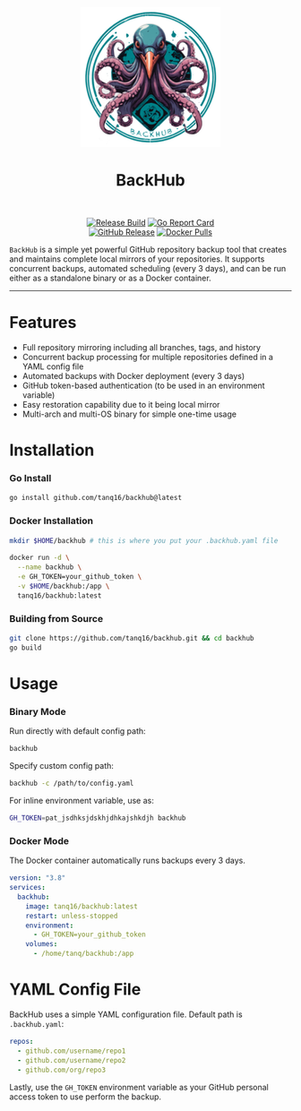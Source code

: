 <p align="center">
<img src=".github/assets/logo.png" alt="BackHub Logo" width="250" height="250" /><br>
<h1 align="center">BackHub</h1><br>

<p align="center">
<a href="https://github.com/tanq16/backhub/actions/workflows/release.yml"><img src="https://github.com/tanq16/backhub/actions/workflows/release.yml/badge.svg" alt="Release Build"></a>&nbsp;<a href="https://goreportcard.com/report/github.com/tanq16/backhub"><img src="https://goreportcard.com/badge/github.com/tanq16/backhub" alt="Go Report Card"></a><br>
<a href="https://github.com/Tanq16/backhub/releases"><img alt="GitHub Release" src="https://img.shields.io/github/v/release/tanq16/backhub"></a>&nbsp;<a href="https://hub.docker.com/r/tanq16/backhub"><img alt="Docker Pulls" src="https://img.shields.io/docker/pulls/tanq16/backhub"></a>
</p>
</p>

`BackHub` is a simple yet powerful GitHub repository backup tool that creates and maintains complete local mirrors of your repositories. It supports concurrent backups, automated scheduling (every 3 days), and can be run either as a standalone binary or as a Docker container.

---

# Features

- Full repository mirroring including all branches, tags, and history
- Concurrent backup processing for multiple repositories defined in a YAML config file
- Automated backups with Docker deployment (every 3 days)
- GitHub token-based authentication (to be used in an environment variable)
- Easy restoration capability due to it being local mirror
- Multi-arch and multi-OS binary for simple one-time usage

# Installation

### Go Install

```bash
go install github.com/tanq16/backhub@latest
```

### Docker Installation

```bash
mkdir $HOME/backhub # this is where you put your .backhub.yaml file
```

```bash
docker run -d \
  --name backhub \
  -e GH_TOKEN=your_github_token \
  -v $HOME/backhub:/app \
  tanq16/backhub:latest
```

### Building from Source

```bash
git clone https://github.com/tanq16/backhub.git && cd backhub
go build
```

# Usage

### Binary Mode

Run directly with default config path:
```bash
backhub
```

Specify custom config path:
```bash
backhub -c /path/to/config.yaml
```

For inline environment variable, use as:

```bash
GH_TOKEN=pat_jsdhksjdskhjdhkajshkdjh backhub
```

### Docker Mode

The Docker container automatically runs backups every 3 days.

```yaml
version: "3.8"
services:
  backhub:
    image: tanq16/backhub:latest
    restart: unless-stopped
    environment:
      - GH_TOKEN=your_github_token
    volumes:
      - /home/tanq/backhub:/app
```

# YAML Config File

BackHub uses a simple YAML configuration file. Default path is `.backhub.yaml`:

```yaml
repos:
  - github.com/username/repo1
  - github.com/username/repo2
  - github.com/org/repo3
```

Lastly, use the `GH_TOKEN` environment variable as your GitHub personal access token to use perform the backup.
